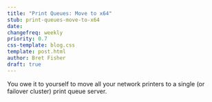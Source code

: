 ```yaml
---
title: "Print Queues: Move to x64"
stub: print-queues-move-to-x64
date:
changefreq: weekly
priority: 0.7
css-template: blog.css
template: post.html
author: Bret Fisher
draft: true
---
```

You owe it to yourself to move all your network printers to a single (or failover cluster) print queue server.
